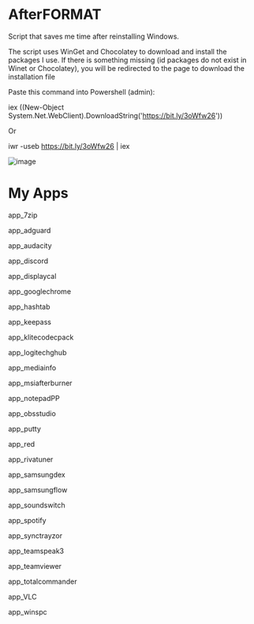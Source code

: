 # AfterFORMAT
Script that saves me time after reinstalling Windows.

The script uses WinGet and Chocolatey to download and install the packages I use.
If there is something missing (id packages do not exist in Winet or Chocolatey), you will be redirected to the page to download the installation file


Paste this command into Powershell (admin):

iex ((New-Object System.Net.WebClient).DownloadString('https://bit.ly/3oWfw26'))

Or

iwr -useb https://bit.ly/3oWfw26 | iex

![image](https://user-images.githubusercontent.com/23260174/154544172-51689d39-2fd9-4c6d-8e3c-432d707b63ad.png)


# My Apps
app_7zip

app_adguard

app_audacity

app_discord

app_displaycal

app_googlechrome

app_hashtab

app_keepass

app_klitecodecpack

app_logitechghub

app_mediainfo

app_msiafterburner

app_notepadPP

app_obsstudio

app_putty

app_red

app_rivatuner

app_samsungdex

app_samsungflow

app_soundswitch

app_spotify

app_synctrayzor

app_teamspeak3

app_teamviewer

app_totalcommander

app_VLC

app_winspc
